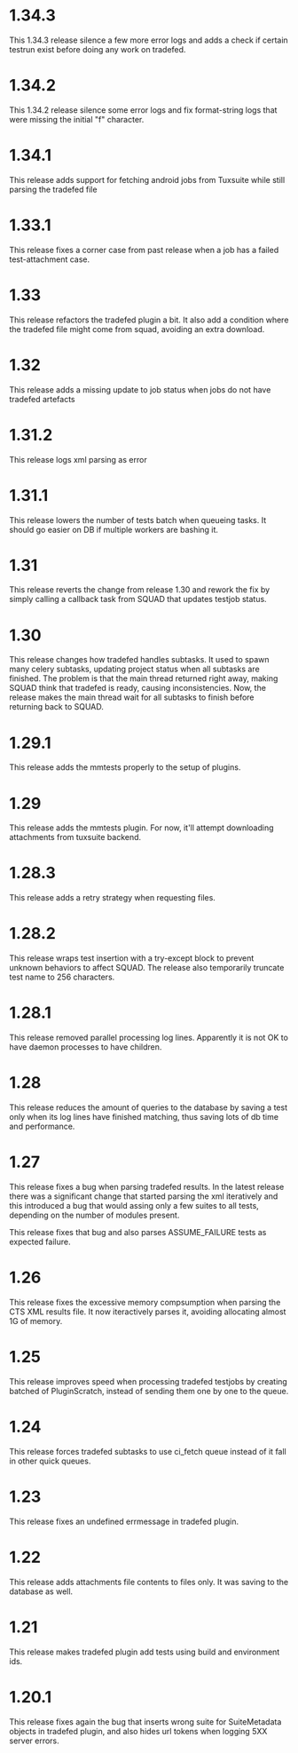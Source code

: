 # 1.34.3

This 1.34.3 release silence a few more error logs and adds a check if certain
testrun exist before doing any work on tradefed.

# 1.34.2

This 1.34.2 release silence some error logs and fix format-string
logs that were missing the initial "f" character.

# 1.34.1

This release adds support for fetching android jobs from Tuxsuite
while still parsing the tradefed file

# 1.33.1

This release fixes a corner case from past release when a job
has a failed test-attachment case.

# 1.33

This release refactors the tradefed plugin a bit. It also add a condition
where the tradefed file might come from squad, avoiding an extra download.

# 1.32

This release adds a missing update to job status when jobs
do not have tradefed artefacts

# 1.31.2

This release logs xml parsing as error

# 1.31.1

This release lowers the number of tests batch when queueing tasks.
It should go easier on DB if multiple workers are bashing it.

# 1.31

This release reverts the change from release 1.30 and rework
the fix by simply calling a callback task from SQUAD that
updates testjob status.

# 1.30

This release changes how tradefed handles subtasks. It used
to spawn many celery subtasks, updating project status when
all subtasks are finished. The problem is that the main thread
returned right away, making SQUAD think that tradefed is
ready, causing inconsistencies. Now, the release makes the main
thread wait for all subtasks to finish before returning back
to SQUAD.

# 1.29.1

This release adds the mmtests properly to the setup of plugins.

# 1.29

This release adds the mmtests plugin. For now, it'll attempt
downloading attachments from tuxsuite backend.

# 1.28.3

This release adds a retry strategy when requesting files.

# 1.28.2

This release wraps test insertion with a try-except block to prevent
unknown behaviors to affect SQUAD. The release also temporarily
truncate test name to 256 characters.

# 1.28.1

This release removed parallel processing log lines. Apparently
it is not OK to have daemon processes to have children.

# 1.28

This release reduces the amount of queries to the database by
saving a test only when its log lines have finished matching,
thus saving lots of db time and performance.

# 1.27

This release fixes a bug when parsing tradefed results. In the latest
release there was a significant change that started parsing the xml
iteratively and this introduced a bug that would assing only a few
suites to all tests, depending on the number of modules present.

This release fixes that bug and also parses ASSUME_FAILURE tests
as expected failure.

# 1.26

This release fixes the excessive memory compsumption when parsing
the CTS XML results file. It now iteractively parses it, avoiding
allocating almost 1G of memory.

# 1.25

This release improves speed when processing tradefed testjobs by creating
batched of PluginScratch, instead of sending them one by one to the queue.

# 1.24

This release forces tradefed subtasks to use ci_fetch queue instead
of it fall in other quick queues.

# 1.23

This release fixes an undefined errmessage in tradefed plugin.

# 1.22

This release adds attachments file contents to files only. It was saving
to the database as well.

# 1.21

This release makes tradefed plugin add tests using build
and environment ids.


# 1.20.1

This release fixes again the bug that inserts wrong suite for
SuiteMetadata objects in tradefed plugin, and also hides url
tokens when logging 5XX server errors.
